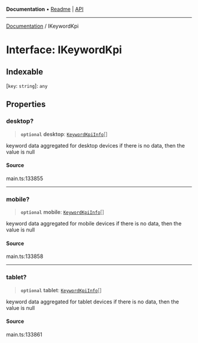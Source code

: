 **Documentation** • [Readme](../README.md) \| [API](../globals.md)

***

[Documentation](../README.md) / IKeywordKpi

# Interface: IKeywordKpi

## Indexable

 \[`key`: `string`\]: `any`

## Properties

### desktop?

> **`optional`** **desktop**: [`KeywordKpiInfo`](../classes/KeywordKpiInfo.md)[]

keyword data aggregated for desktop devices
if there is no data, then the value is null

#### Source

main.ts:133855

***

### mobile?

> **`optional`** **mobile**: [`KeywordKpiInfo`](../classes/KeywordKpiInfo.md)[]

keyword data aggregated for mobile devices
if there is no data, then the value is null

#### Source

main.ts:133858

***

### tablet?

> **`optional`** **tablet**: [`KeywordKpiInfo`](../classes/KeywordKpiInfo.md)[]

keyword data aggregated for tablet devices
if there is no data, then the value is null

#### Source

main.ts:133861

